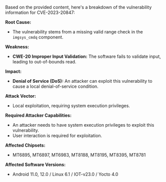 Based on the provided content, here's a breakdown of the vulnerability information for CVE-2023-20847:

**Root Cause:**
*   The vulnerability stems from a missing valid range check in the `imgsys_cmdq` component.

**Weakness:**
*   **CWE-20 Improper Input Validation:** The software fails to validate input, leading to out-of-bounds read.

**Impact:**
*   **Denial of Service (DoS):** An attacker can exploit this vulnerability to cause a local denial-of-service condition.

**Attack Vector:**
*   Local exploitation, requiring system execution privileges.

**Required Attacker Capabilities:**
*   An attacker needs to have system execution privileges to exploit this vulnerability.
*   User interaction is required for exploitation.

**Affected Chipsets:**
* MT6895, MT6897, MT6983, MT8188, MT8195, MT8395, MT8781

**Affected Software Versions:**
* Android 11.0, 12.0 / Linux 6.1 / IOT-v23.0 / Yocto 4.0